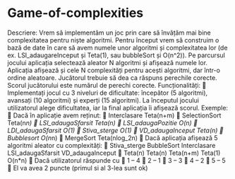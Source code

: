 # Game-of-complexities
Descriere: Vrem să implementăm un joc prin care să învățăm mai bine complexitatea pentru niște
algoritmi. Pentru început vrem să construim o bază de date în care să avem numele unor algoritmi și
complexitatea lor (de ex. LSI_adaugareInceput și Teta(1), sau bubbleSort și O(n^2)). Pe parcursul jocului
aplicația selectează aleator N algoritmi și afișează numele lor. Aplicația afișează și cele N complexități
pentru acești algoritmi, dar într-o ordine aleatoare. Jucătorul trebuie să dea ca răspuns perechile
corecte. Scorul jucătorului este numărul de perechi corecte.
Funcționalități:
 Implementați jocul cu 3 niveluri de dificultate: începător (5 algoritmi), avansați (10 algoritmi)
și experți (15 algoritmi). La începutul jocului utilizatorul alege dificultatea, iar la final
aplicația îi afișează scorul.
Exemple:
 Dacă în aplicație avem reținut:
 Interclasare Teta(n+m)
 SelectionSort Teta(n*n)
 LSI_adaugaSfarsit Teta(n)
 LSI_adaugaPozitie O(n)
 LDI_adaugaSfarsit O(1)
 Stiva_sterge O(1)
 VD_adaugaInceput Teta(n)
 Bubblesort O(n*n)
 MergeSort Teta(nlog_2n)
 Dacă aplicația afișează 5 algoritmi aleator cu complexități:
 Stiva_sterge BubbleSort Interclasare LSI_adaugaSfarsit VD_adaugaInceput
 Teta(n) Teta(n) Teta(n+m) Teta(1) O(n*n)
 Dacă utilizatorul răspunde cu
 1 – 4
 2 – 1
 3 – 3
 4 – 2
 5 – 5
 El va avea 2 puncte (primul si al 3-lea sunt ok)
